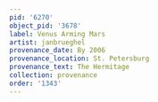 ```yaml
---
pid: '6270'
object_pid: '3678'
label: Venus Arming Mars
artist: janbrueghel
provenance_date: By 2006
provenance_location: St. Petersburg
provenance_text: The Hermitage
collection: provenance
order: '1343'
---
```

